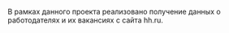 В рамках данного проекта реализовано получение данных о работодателях и их вакансиях с сайта hh.ru.
